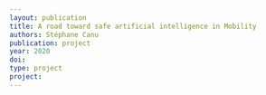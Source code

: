 ```yaml
---
layout: publication
title: A road toward safe artificial intelligence in Mobility
authors: Stéphane Canu
publication: project
year: 2020
doi:
type: project
project:
---
```


